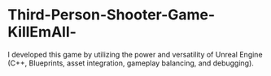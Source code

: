# Third-Person-Shooter-Game-KillEmAll-
I developed this game by utilizing the power and versatility of Unreal Engine (C++, Blueprints, asset integration, gameplay balancing,  and debugging).
